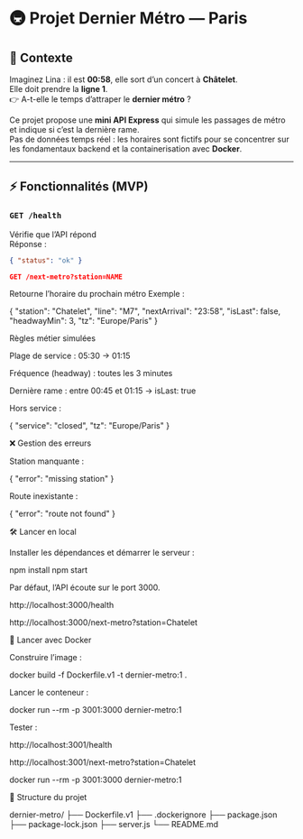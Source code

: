 # 🚇 Projet Dernier Métro — Paris

## 🎯 Contexte

Imaginez Lina : il est **00:58**, elle sort d’un concert à **Châtelet**.  
Elle doit prendre la **ligne 1**.  
👉 A-t-elle le temps d’attraper le **dernier métro** ?

Ce projet propose une **mini API Express** qui simule les passages de métro et indique si c’est la dernière rame.  
Pas de données temps réel : les horaires sont fictifs pour se concentrer sur les fondamentaux backend et la containerisation avec **Docker**.

---

## ⚡ Fonctionnalités (MVP)

### `GET /health`
Vérifie que l’API répond  
Réponse :
```json
{ "status": "ok" }

GET /next-metro?station=NAME
```

Retourne l’horaire du prochain métro
Exemple :

{
  "station": "Chatelet",
  "line": "M7",
  "nextArrival": "23:58",
  "isLast": false,
  "headwayMin": 3,
  "tz": "Europe/Paris"
}

Règles métier simulées

Plage de service : 05:30 → 01:15

Fréquence (headway) : toutes les 3 minutes

Dernière rame : entre 00:45 et 01:15 → isLast: true

Hors service :

{ "service": "closed", "tz": "Europe/Paris" }

❌ Gestion des erreurs

Station manquante :

{ "error": "missing station" }

Route inexistante :

{ "error": "route not found" }

🛠️ Lancer en local

Installer les dépendances et démarrer le serveur :

npm install
npm start

Par défaut, l’API écoute sur le port 3000.

http://localhost:3000/health

http://localhost:3000/next-metro?station=Chatelet

🐳 Lancer avec Docker

Construire l’image :

docker build -f Dockerfile.v1 -t dernier-metro:1 .

Lancer le conteneur :

docker run --rm -p 3001:3000 dernier-metro:1

Tester :

http://localhost:3001/health

http://localhost:3001/next-metro?station=Chatelet

docker run --rm -p 3001:3000 dernier-metro:1

📂 Structure du projet

dernier-metro/
├── Dockerfile.v1
├── .dockerignore
├── package.json
├── package-lock.json
├── server.js
└── README.md
